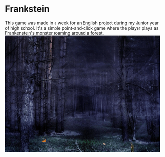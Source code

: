 ﻿# Frankstein
This game was made in a week for an English project during my Junior year of high school.  It's a simple point-and-click game where the player plays as Frankenstein's monster roaming around a forest.
![Demo](frank.gif)
